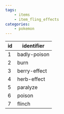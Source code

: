 ```yaml
---
tags:
    - items
    - item_fling_effects
categories:
    - pokemon
---
```


| id |  identifier  |
|----|--------------|
| 1  | badly-poison |
| 2  | burn         |
| 3  | berry-effect |
| 4  | herb-effect  |
| 5  | paralyze     |
| 6  | poison       |
| 7  | flinch       |
